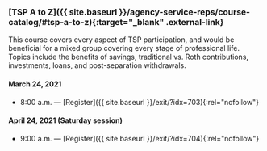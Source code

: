 ### [TSP A to Z]({{ site.baseurl }}/agency-service-reps/course-catalog/#tsp-a-to-z){:target="\_blank" .external-link}

This course covers every aspect of TSP participation, and would be beneficial for a mixed group covering every stage of professional life. Topics include the benefits of savings, traditional vs. Roth contributions, investments, loans, and post-separation withdrawals.

#### March 24, 2021

- 8:00 a.m. — [Register]({{ site.baseurl }}/exit/?idx=703){:rel="nofollow"}

#### April 24, 2021 (Saturday session)

- 9:00 a.m. — [Register]({{ site.baseurl }}/exit/?idx=704){:rel="nofollow"}
